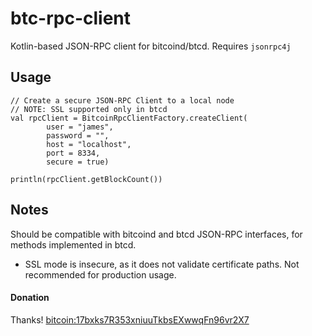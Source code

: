 # btc-rpc-client
Kotlin-based JSON-RPC client for bitcoind/btcd. Requires `jsonrpc4j`

## Usage

    // Create a secure JSON-RPC Client to a local node
    // NOTE: SSL supported only in btcd
    val rpcClient = BitcoinRpcClientFactory.createClient(
            user = "james",
            password = "",
            host = "localhost",
            port = 8334,
            secure = true)
            
    println(rpcClient.getBlockCount())

## Notes

Should be compatible with bitcoind and btcd JSON-RPC interfaces, for methods implemented in btcd.
 * SSL mode is insecure, as it does not validate certificate paths. Not recommended for production usage. 

#### Donation
Thanks! [bitcoin:17bxks7R353xniuuTkbsEXwwqFn96vr2X7](bitcoin:17bxks7R353xniuuTkbsEXwwqFn96vr2X7?label=beer%20fund)
